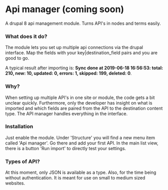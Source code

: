 # Api manager (coming soon)
A drupal 8 api management module. Turns API's in nodes and terms easily.

### What does it do?
The module lets you set up multiple api connections via the drupal interface. Map the fields with your key|destination_field pairs and you are good to go.

A typical result after importing is: **Sync done at 2019-06-18 16:56:53: total: 210, new: 10, updated: 0, errors: 1, skipped: 199, deleted: 0**. 

### Why? 
When setting up multiple API's in one site or module, the code gets a bit unclear quickly. Furthermore, only the developer has insight on what is imported and which fields are paired from the API to the destination content type.
The API manager handles everything in the interface.

### Installation
Just enable the module. Under 'Structure' you will find a new menu item called 'Api manager'. Go there and add your first API. In the main list view, there is a button 'Run import' to directly test your settings. 

### Types of API?
At this moment, only JSON is available as a type. Also, for the time being without authentication. It is meant for use on small to medium sized websites.